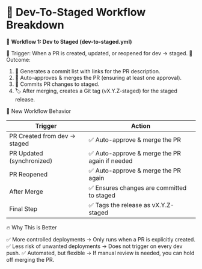 # 🎯 Dev-To-Staged Workflow Breakdown

🚀 **Workflow 1: Dev to Staged (dev-to-staged.yml)**

📌 Trigger: When a PR is created, updated, or reopened for dev → staged.
📌 Outcome:

1. 📜 Generates a commit list with links for the PR description.
2. 🤖 Auto-approves & merges the PR (ensuring at least one approval).
3. 🔄 Commits PR changes to staged.
4. 🏷️ After merging, creates a Git tag (vX.Y.Z-staged) for the staged release.

🎯 New Workflow Behavior

| Trigger | Action |
| ---------- | ------- |
| PR Created from dev → staged | ✅ Auto-approve & merge the PR |
| PR Updated (synchronized) | ✅ Auto-approve & merge the PR again if needed |
| PR Reopened | ✅ Auto-approve & merge the PR again |
| After Merge | ✅ Ensures changes are committed to staged |
| Final Step | ✅ Tags the release as vX.Y.Z-staged |

🔥 Why This is Better

✅ More controlled deployments → Only runs when a PR is explicitly created.
✅ Less risk of unwanted deployments → Does not trigger on every dev push.
✅ Automated, but flexible → If manual review is needed, you can hold off merging the PR.
